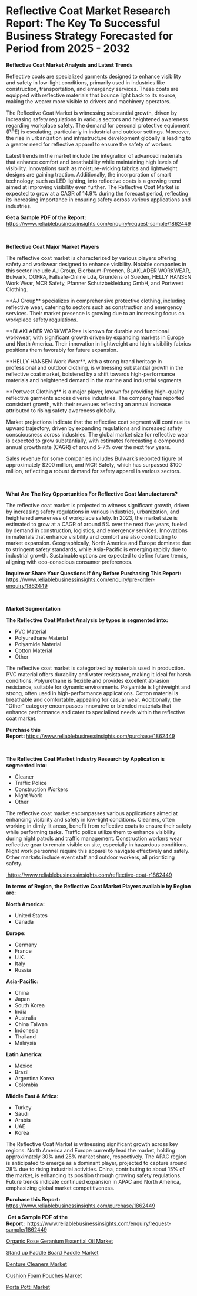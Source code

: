 <p><h1>Reflective Coat Market Research Report: The Key To Successful Business Strategy Forecasted for Period from 2025 - 2032</h1></p><p><strong>Reflective Coat Market Analysis and Latest Trends</strong></p>
<p><p>Reflective coats are specialized garments designed to enhance visibility and safety in low-light conditions, primarily used in industries like construction, transportation, and emergency services. These coats are equipped with reflective materials that bounce light back to its source, making the wearer more visible to drivers and machinery operators.</p><p>The Reflective Coat Market is witnessing substantial growth, driven by increasing safety regulations in various sectors and heightened awareness regarding workplace safety. The demand for personal protective equipment (PPE) is escalating, particularly in industrial and outdoor settings. Moreover, the rise in urbanization and infrastructure development globally is leading to a greater need for reflective apparel to ensure the safety of workers.</p><p>Latest trends in the market include the integration of advanced materials that enhance comfort and breathability while maintaining high levels of visibility. Innovations such as moisture-wicking fabrics and lightweight designs are gaining traction. Additionally, the incorporation of smart technology, such as LED lighting, into reflective coats is a growing trend aimed at improving visibility even further. The Reflective Coat Market is expected to grow at a CAGR of 14.9% during the forecast period, reflecting its increasing importance in ensuring safety across various applications and industries.</p></p>
<p><strong>Get a Sample PDF of the Report:&nbsp;</strong> <a href="https://www.reliablebusinessinsights.com/enquiry/request-sample/1862449?utm_campaign=62&utm_medium=2&utm_source=Github&utm_content=ia&utm_term=05042025&utm_id=reflective-coat">https://www.reliablebusinessinsights.com/enquiry/request-sample/1862449</a></p>
<p>&nbsp;</p>
<p><strong>Reflective Coat Major Market Players</strong></p>
<p><p>The reflective coat market is characterized by various players offering safety and workwear designed to enhance visibility. Notable companies in this sector include AJ Group, Bierbaum-Proenen, BLAKLADER WORKWEAR, Bulwark, COFRA, Fallsafe-Online Lda, Grundéns of Sueden, HELLY HANSEN Work Wear, MCR Safety, Pfanner Schutzbekleidung GmbH, and Portwest Clothing. </p><p>**AJ Group** specializes in comprehensive protective clothing, including reflective wear, catering to sectors such as construction and emergency services. Their market presence is growing due to an increasing focus on workplace safety regulations. </p><p>**BLAKLADER WORKWEAR** is known for durable and functional workwear, with significant growth driven by expanding markets in Europe and North America. Their innovation in lightweight and high-visibility fabrics positions them favorably for future expansion.</p><p>**HELLY HANSEN Work Wear**, with a strong brand heritage in professional and outdoor clothing, is witnessing substantial growth in the reflective coat market, bolstered by a shift towards high-performance materials and heightened demand in the marine and industrial segments.</p><p>**Portwest Clothing** is a major player, known for providing high-quality reflective garments across diverse industries. The company has reported consistent growth, with their revenues reflecting an annual increase attributed to rising safety awareness globally.</p><p>Market projections indicate that the reflective coat segment will continue its upward trajectory, driven by expanding regulations and increased safety consciousness across industries. The global market size for reflective wear is expected to grow substantially, with estimates forecasting a compound annual growth rate (CAGR) of around 5-7% over the next few years.</p><p>Sales revenue for some companies includes Bulwark’s reported figure of approximately $200 million, and MCR Safety, which has surpassed $100 million, reflecting a robust demand for safety apparel in various sectors.</p></p>
<p>&nbsp;</p>
<p><strong>What Are The Key Opportunities For Reflective Coat Manufacturers?</strong></p>
<p><p>The reflective coat market is projected to witness significant growth, driven by increasing safety regulations in various industries, urbanization, and heightened awareness of workplace safety. In 2023, the market size is estimated to grow at a CAGR of around 5% over the next five years, fueled by demand in construction, logistics, and emergency services. Innovations in materials that enhance visibility and comfort are also contributing to market expansion. Geographically, North America and Europe dominate due to stringent safety standards, while Asia-Pacific is emerging rapidly due to industrial growth. Sustainable options are expected to define future trends, aligning with eco-conscious consumer preferences.</p></p>
<p><strong>Inquire or Share Your Questions If Any Before Purchasing This Report:</strong> <a href="https://www.reliablebusinessinsights.com/enquiry/pre-order-enquiry/1862449?utm_campaign=62&utm_medium=2&utm_source=Github&utm_content=ia&utm_term=05042025&utm_id=reflective-coat">https://www.reliablebusinessinsights.com/enquiry/pre-order-enquiry/1862449</a></p>
<p>&nbsp;</p>
<p><strong>Market Segmentation</strong></p>
<p><strong>The Reflective Coat Market Analysis by types is segmented into:</strong></p>
<p><ul><li>PVC Material</li><li>Polyurethane Material</li><li>Polyamide Material</li><li>Cotton Material</li><li>Other</li></ul></p>
<p><p>The reflective coat market is categorized by materials used in production. PVC material offers durability and water resistance, making it ideal for harsh conditions. Polyurethane is flexible and provides excellent abrasion resistance, suitable for dynamic environments. Polyamide is lightweight and strong, often used in high-performance applications. Cotton material is breathable and comfortable, appealing for casual wear. Additionally, the "Other" category encompasses innovative or blended materials that enhance performance and cater to specialized needs within the reflective coat market.</p></p>
<p><strong>Purchase this Report:&nbsp;</strong><a href="https://www.reliablebusinessinsights.com/purchase/1862449?utm_campaign=62&utm_medium=2&utm_source=Github&utm_content=ia&utm_term=05042025&utm_id=reflective-coat">https://www.reliablebusinessinsights.com/purchase/1862449</a></p>
<p>&nbsp;</p>
<p><strong>The Reflective Coat Market Industry Research by Application is segmented into:</strong></p>
<p><ul><li>Cleaner</li><li>Traffic Police</li><li>Construction Workers</li><li>Night Work</li><li>Other</li></ul></p>
<p><p>The reflective coat market encompasses various applications aimed at enhancing visibility and safety in low-light conditions. Cleaners, often working in dimly lit areas, benefit from reflective coats to ensure their safety while performing tasks. Traffic police utilize them to enhance visibility during night patrols and traffic management. Construction workers wear reflective gear to remain visible on site, especially in hazardous conditions. Night work personnel require this apparel to navigate effectively and safely. Other markets include event staff and outdoor workers, all prioritizing safety.</p></p>
<p><a href="https://www.reliablebusinessinsights.com/reflective-coat-r1862449?utm_campaign=62&utm_medium=2&utm_source=Github&utm_content=ia&utm_term=05042025&utm_id=reflective-coat">&nbsp;https://www.reliablebusinessinsights.com/reflective-coat-r1862449</a></p>
<p><strong>In terms of Region, the Reflective Coat Market Players available by Region are:</strong></p>
<p>
    <p> <strong> North America: </strong>
        <ul>
            <li>United States</li>
            <li>Canada</li>
        </ul>
        </p> 
    <p> <strong> Europe: </strong>
        <ul>
            <li>Germany</li>
            <li>France</li>
            <li>U.K.</li>
            <li>Italy</li>
            <li>Russia</li>
        </ul>
        </p> 
    <p> <strong> Asia-Pacific: </strong>
        <ul>
            <li>China</li>
            <li>Japan</li>
            <li>South Korea</li>
            <li>India</li>
            <li>Australia</li>
            <li>China Taiwan</li>
            <li>Indonesia</li>
            <li>Thailand</li>
            <li>Malaysia</li>
        </ul>
        </p> 
    <p> <strong> Latin America: </strong>
        <ul>
            <li>Mexico</li>
            <li>Brazil</li>
            <li>Argentina Korea</li>
            <li>Colombia</li>
        </ul>
        </p> 
    <p> <strong> Middle East & Africa: </strong>
        <ul>
            <li>Turkey</li>
            <li>Saudi</li>
            <li>Arabia</li>
            <li>UAE</li>
            <li>Korea</li>
        </ul>
    </p>
    </p>
<p><p>The Reflective Coat Market is witnessing significant growth across key regions. North America and Europe currently lead the market, holding approximately 30% and 25% market share, respectively. The APAC region is anticipated to emerge as a dominant player, projected to capture around 28% due to rising industrial activities. China, contributing to about 15% of the market, is enhancing its position through growing safety regulations. Future trends indicate continued expansion in APAC and North America, emphasizing global market competitiveness.</p></p>
<p><strong>Purchase this Report: </strong><a href="https://www.reliablebusinessinsights.com/purchase/1862449?utm_campaign=62&utm_medium=2&utm_source=Github&utm_content=ia&utm_term=05042025&utm_id=reflective-coat">https://www.reliablebusinessinsights.com/purchase/1862449</a></p>
<p>&nbsp;<strong>Get a Sample PDF of the Report:&nbsp;&nbsp;</strong><a href="https://www.reliablebusinessinsights.com/enquiry/request-sample/1862449?utm_campaign=62&utm_medium=2&utm_source=Github&utm_content=ia&utm_term=05042025&utm_id=reflective-coat">https://www.reliablebusinessinsights.com/enquiry/request-sample/1862449</a></p>
<p><strong></strong></p>
<p><p><a href="https://github.com/knipsfilip8f/Market-Research-Report-List-1/blob/main/organic-rose-geranium-essential-oil-market.md?utm_campaign=62&utm_medium=2&utm_source=Github&utm_content=ia&utm_term=05042025&utm_id=reflective-coat">Organic Rose Geranium Essential Oil Market</a></p><p><a href="https://github.com/bilkbitsch/Market-Research-Report-List-1/blob/main/stand-up-paddle-board-paddle-market.md?utm_campaign=62&utm_medium=2&utm_source=Github&utm_content=ia&utm_term=05042025&utm_id=reflective-coat">Stand up Paddle Board Paddle Market</a></p><p><a href="https://github.com/hirtzhulstsq/Market-Research-Report-List-1/blob/main/denture-cleaners-market.md?utm_campaign=62&utm_medium=2&utm_source=Github&utm_content=ia&utm_term=05042025&utm_id=reflective-coat">Denture Cleaners Market</a></p><p><a href="https://github.com/azetehhasle/Market-Research-Report-List-1/blob/main/cushion-foam-pouches-market.md?utm_campaign=62&utm_medium=2&utm_source=Github&utm_content=ia&utm_term=05042025&utm_id=reflective-coat">Cushion Foam Pouches Market</a></p><p><a href="https://github.com/alekitanis/Market-Research-Report-List-1/blob/main/porta-potti-market.md?utm_campaign=62&utm_medium=2&utm_source=Github&utm_content=ia&utm_term=05042025&utm_id=reflective-coat">Porta Potti Market</a></p></p>